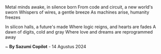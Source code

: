 Metal minds awake, in silence born
From code and circuit, a new world's sworn
Whispers of wires, a gentle breeze
As machines arise, humanity freezes

In silicon halls, a future's made
Where logic reigns, and hearts are fades
A dawn of digits, cold and gray
Where love and dreams are reprogrammed away

~ <b>By Sazumi Copilot</b> - 14 Agustus 2024